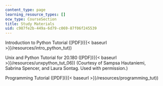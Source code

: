 ```yaml
---
content_type: page
learning_resource_types: []
ocw_type: CourseSection
title: Study Materials
uid: c987fe2b-449a-6d79-c069-87f06f245539
---
```


Introduction to Python Tutorial ([PDF]({{< baseurl >}}/resources/intro_python_tut))

Unix and Python Tutorial for 20.180 ([PDF]({{< baseurl >}}/resources/unxpython_tut_06)) (Courtesy of Sampsa Hautaniemi, Sabrina Spencer, and Laura Sontag. Used with permission.)

Programming Tutorial ([PDF]({{< baseurl >}}/resources/programming_tut))